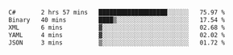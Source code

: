 <!--START_SECTION:waka-->

```txt
C#       2 hrs 57 mins   ███████████████████░░░░░░   75.97 %
Binary   40 mins         ████▒░░░░░░░░░░░░░░░░░░░░   17.54 %
XML      6 mins          ▓░░░░░░░░░░░░░░░░░░░░░░░░   02.68 %
YAML     4 mins          ▓░░░░░░░░░░░░░░░░░░░░░░░░   02.02 %
JSON     3 mins          ▒░░░░░░░░░░░░░░░░░░░░░░░░   01.72 %
```

<!--END_SECTION:waka-->
